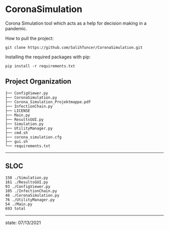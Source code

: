 # CoronaSimulation
Corona Simulation tool which acts as a help for decision making in a pandemic.

How to pull the project:

`git clone https://github.com/SalihTuncer/CoronaSimulation.git`

Installing the required packages with pip:

`pip install -r requirements.txt`

Project Organization
------------

    ├── ConfigViewer.py
    ├── CoronaSimulation.py
    ├── Corona_Simulation_Projektmappe.pdf
    ├── InfectionChain.py
    ├── LICENSE
    ├── Main.py
    ├── ResultsGUI.py
    ├── Simulation.py
    ├── UtilityManager.py
    ├── cmd.sh
    ├── corona_simulation.cfg
    ├── gui.sh
    └── requirements.txt

------------

SLOC
------------ 

    158 ./Simulation.py
    161 ./ResultsGUI.py
    93 ./ConfigViewer.py
    105 ./InfectionChain.py
    46 ./CoronaSimulation.py
    76 ./UtilityManager.py
    54 ./Main.py
    693 total

------------ 

state: 07/13/2021
